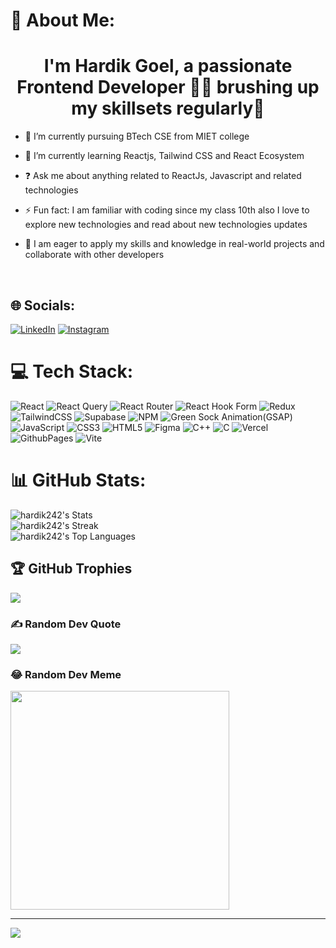 # 💫 About Me:

### <h1 align="center">I'm Hardik Goel, a passionate Frontend Developer 👨‍💻 brushing up my skillsets regularly🚀</h1>  
  

- 🔭 I’m currently pursuing BTech CSE from MIET college  
  

- 🌱 I’m currently learning Reactjs, Tailwind CSS and React Ecosystem  
  

- ❓ Ask me about anything related to ReactJs, Javascript and related technologies  
  

- ⚡ Fun fact: I am familiar with coding since my class 10th also I love to explore new technologies and read about new technologies updates  
  

- &#x1F49A; I am eager to apply my skills and knowledge in real-world projects and collaborate with other developers  
  

<br/>  



## 🌐 Socials:

[![LinkedIn](https://img.shields.io/badge/LinkedIn-%230077B5.svg?logo=linkedin&logoColor=white)](https://linkedin.com/in/hardik-goel-582053250) [![Instagram](https://img.shields.io/badge/Instagram-%23E4405F.svg?logo=Instagram&logoColor=white)](https://instagram.com/goel_hardik242)  

# 💻 Tech Stack:

![React](https://img.shields.io/badge/react-%2320232a.svg?style=for-the-badge&logo=react&logoColor=%2361DAFB) 
![React Query](https://img.shields.io/badge/-React%20Query-FF4154?style=for-the-badge&logo=react%20query&logoColor=white) 
![React Router](https://img.shields.io/badge/React_Router-CA4245?style=for-the-badge&logo=react-router&logoColor=white) 
![React Hook Form](https://img.shields.io/badge/React%20Hook%20Form-%23EC5990.svg?style=for-the-badge&logo=reacthookform&logoColor=white) 
![Redux](https://img.shields.io/badge/redux-%23593d88.svg?style=for-the-badge&logo=redux&logoColor=white) 
![TailwindCSS](https://img.shields.io/badge/tailwindcss-%2338B2AC.svg?style=for-the-badge&logo=tailwind-css&logoColor=white) 
![Supabase](https://img.shields.io/badge/Supabase-3ECF8E?style=for-the-badge&logo=supabase&logoColor=white) 
![NPM](https://img.shields.io/badge/NPM-%23CB3837.svg?style=for-the-badge&logo=npm&logoColor=white) 
![Green Sock Animation(GSAP)](https://img.shields.io/badge/green%20sock-88CE02?style=for-the-badge&logo=greensock&logoColor=white) 
![JavaScript](https://img.shields.io/badge/javascript-%23323330.svg?style=for-the-badge&logo=javascript&logoColor=%23F7DF1E) 
![CSS3](https://img.shields.io/badge/css3-%231572B6.svg?style=for-the-badge&logo=css3&logoColor=white) 
![HTML5](https://img.shields.io/badge/html5-%23E34F26.svg?style=for-the-badge&logo=html5&logoColor=white) 
![Figma](https://img.shields.io/badge/figma-%23F24E1E.svg?style=for-the-badge&logo=figma&logoColor=white) 
![C++](https://img.shields.io/badge/c++-%2300599C.svg?style=for-the-badge&logo=c%2B%2B&logoColor=white) 
![C](https://img.shields.io/badge/c-%2300599C.svg?style=for-the-badge&logo=c&logoColor=white) 
![Vercel](https://img.shields.io/badge/vercel-%23000000.svg?style=for-the-badge&logo=vercel&logoColor=white) 
![GithubPages](https://img.shields.io/badge/github%20pages-121013?style=for-the-badge&logo=github&logoColor=white) 
![Vite](https://img.shields.io/badge/vite-%23646CFF.svg?style=for-the-badge&logo=vite&logoColor=white)

# 📊 GitHub Stats:
![hardik242's Stats](https://github-readme-stats.vercel.app/api?username=hardik242&theme=cobalt&show_icons=true&hide_border=true&count_private=true)<br/>
![hardik242's Streak](https://github-readme-streak-stats.herokuapp.com/?user=hardik242&theme=cobalt&hide_border=true)<br/>
![hardik242's Top Languages](https://github-readme-stats.vercel.app/api/top-langs/?username=hardik242&theme=cobalt&show_icons=true&hide_border=true&layout=compact)

## 🏆 GitHub Trophies

![](https://github-profile-trophy.vercel.app/?username=hardik242&theme=radical&no-frame=true&no-bg=true&margin-w=4)

### ✍️ Random Dev Quote

![](https://quotes-github-readme.vercel.app/api?type=vetical&theme=radical)

### 😂 Random Dev Meme

<img src='https://randommeme-five.vercel.app/' style="height: 350px;"/>

---

[![](https://visitcount.itsvg.in/api?id=hardik242&icon=0&color=0)](https://visitcount.itsvg.in)
